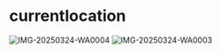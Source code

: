 # currentlocation
![IMG-20250324-WA0004](https://github.com/user-attachments/assets/91fe0b64-bfad-4636-8360-7718f9519848)
![IMG-20250324-WA0003](https://github.com/user-attachments/assets/b2885317-c559-4a60-94b1-9b602e65eb43)
